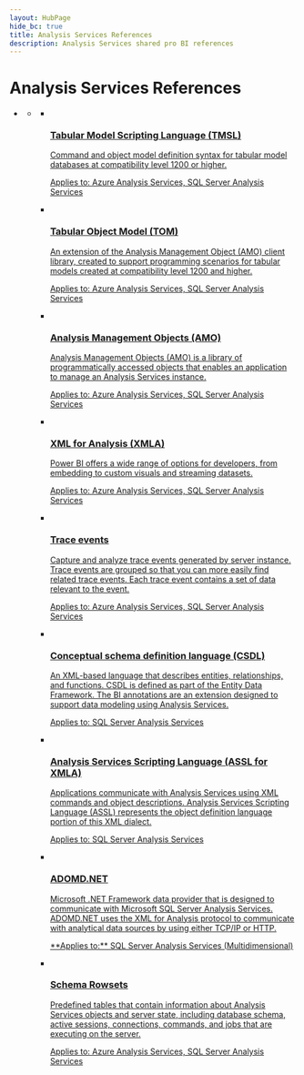```yaml
---
layout: HubPage
hide_bc: true
title: Analysis Services References
description: Analysis Services shared pro BI references 
---
```

<div id="main" class="v2">
    <div class="container">
        <h1>Analysis Services References</h1>
        <p style="font-size: 1.12rem;margin-bottom: 1rem;"></p>
        <ul class="pivots">
            <li>
                <a href="#home"></a>
                <ul id="home">
                    <li>
                        <a href="#home-all"></a>
                        <ul id="home-all" class="cardsA">
                            <li>
                                <a href="tmsl/tabular-model-scripting-language-tmsl-reference.md">
                                    <div class="cardSize">
                                        <div class="cardPadding">
                                            <div class="card">
                                                <div class="cardImageOuter">
                                                    <div class="cardImage">
                                                       <img src="./media/index/power-bi-4x-Developer_ECCE.svg" alt="" />
                                                    </div>
                                                </div>
                                                <div class="cardText">
                                                    <h3>Tabular Model Scripting Language (TMSL)</h3>
                                                    <p>Command and object model definition syntax for tabular model databases at compatibility level 1200 or higher.</p>
                                                    <p>Applies to: Azure Analysis Services, SQL Server Analysis Services</p>
                                                </div>
                                            </div>
                                        </div>
                                    </div>
                                </a>
                            </li>
                            <li>
                                <a href="tom/introduction-to-the-tabular-object-model-tom-in-analysis-services-amo.md">
                                    <div class="cardSize">
                                        <div class="cardPadding">
                                            <div class="card">
                                                <div class="cardImageOuter">
                                                    <div class="cardImage">
                                                       <img src="./media/index/power-bi-4x-Developer_ECCE.svg" alt="" />
                                                    </div>
                                                </div>
                                                <div class="cardText">
                                                    <h3>Tabular Object Model (TOM)</h3>
                                                    <p>An extension of the Analysis Management Object (AMO) client library, created to support programming scenarios for tabular models created at compatibility level 1200 and higher.</p>
                                                    <p>Applies to: Azure Analysis Services, SQL Server Analysis Services</p>
                                                </div>
                                            </div>
                                        </div>
                                    </div>
                                </a>
                            </li>                            
                            <li>
                                <a href="amo/developing-with-analysis-management-objects-amo.md">
                                    <div class="cardSize">
                                        <div class="cardPadding">
                                            <div class="card">
                                                <div class="cardImageOuter">
                                                    <div class="cardImage">
                                                       <img src="./media/index/power-bi-4x-Developer_ECCE.svg" alt="" />
                                                    </div>
                                                </div>
                                                <div class="cardText">
                                                    <h3>Analysis Management Objects (AMO)</h3>
                                                    <p>Analysis Management Objects (AMO) is a library of programmatically accessed objects that enables an application to manage an Analysis Services instance.</p>
                                                    <p>Applies to: Azure Analysis Services, SQL Server Analysis Services</p>
                                                </div>
                                            </div>
                                        </div>
                                    </div>
                                </a>
                            </li>
                            <li>
                                <a href="xmla/xml-for-analysis-xmla-reference.md">
                                    <div class="cardSize">
                                        <div class="cardPadding">
                                            <div class="card">
                                                <div class="cardImageOuter">
                                                    <div class="cardImage">
                                                       <img src="./media/index/power-bi-4x-Developer_ECCE.svg" alt="" />
                                                    </div>
                                                </div>
                                                <div class="cardText">
                                                    <h3>XML for Analysis (XMLA)</h3>
                                                    <p>Power BI offers a wide range of options for developers, from embedding to custom visuals and streaming datasets.</p>
                                                    <p>Applies to: Azure Analysis Services, SQL Server Analysis Services</p>
                                                </div>
                                            </div>
                                        </div>
                                    </div>
                                </a>
                            </li>
                            <li>
                                <a href="trace-events/analysis-services-trace-events.md">
                                    <div class="cardSize">
                                        <div class="cardPadding">
                                            <div class="card">
                                                <div class="cardImageOuter">
                                                    <div class="cardImage">
                                                       <img src="./media/index/power-bi-4x-Developer_ECCE.svg" alt="" />
                                                    </div>
                                                </div>
                                                <div class="cardText">
                                                    <h3>Trace events</h3>
                                                    <p>Capture and analyze trace events generated by server instance. Trace events are grouped so that you can more easily find related trace events. Each trace event contains a set of data relevant to the event.</p>
                                                    <p>Applies to: Azure Analysis Services, SQL Server Analysis Services</p>
                                                </div>
                                            </div>
                                        </div>
                                    </div>
                                </a>
                            </li>
                            <li>
                                <a href="csdl/csdl-annotations-for-business-intelligence-csdlbi.md">
                                    <div class="cardSize">
                                        <div class="cardPadding">
                                            <div class="card">
                                                <div class="cardImageOuter">
                                                    <div class="cardImage">
                                                       <img src="./media/index/power-bi-4x-Developer_ECCE.svg" alt="" />
                                                    </div>
                                                </div>
                                                <div class="cardText">
                                                    <h3>Conceptual schema definition language (CSDL)</h3>
                                                    <p>An XML-based language that describes entities, relationships, and functions. CSDL is defined as part of the Entity Data Framework. The BI annotations are an extension designed to support data modeling using Analysis Services.</p>
                                                    <p>Applies to: SQL Server Analysis Services</p>
                                                </div>
                                            </div>
                                        </div>
                                    </div>
                                </a>
                            </li>
                            <li>
                                <a href="assl/analysis-services-scripting-language-assl-for-xmla.md">
                                    <div class="cardSize">
                                        <div class="cardPadding">
                                            <div class="card">
                                                <div class="cardImageOuter">
                                                    <div class="cardImage">
                                                       <img src="./media/index/power-bi-4x-Developer_ECCE.svg" alt="" />
                                                    </div>
                                                </div>
                                                <div class="cardText">
                                                    <h3>Analysis Services Scripting Language (ASSL for XMLA)</h3>
                                                    <p>Applications communicate with Analysis Services using XML commands and object descriptions. Analysis Services Scripting Language (ASSL) represents the object definition language portion of this XML dialect.</p>
                                                    <p>Applies to: SQL Server Analysis Services</p>
                                                </div>
                                            </div>
                                        </div>
                                    </div>
                                </a>
                            </li>
                            <li>
                                <a href="adomd/developing-with-adomd-net.md">
                                    <div class="cardSize">
                                        <div class="cardPadding">
                                            <div class="card">
                                                <div class="cardImageOuter">
                                                    <div class="cardImage">
                                                       <img src="./media/index/power-bi-4x-Developer_ECCE.svg" alt="" />
                                                    </div>
                                                </div>
                                                <div class="cardText">
                                                    <h3>ADOMD.NET</h3>
                                                    <p>Microsoft .NET Framework data provider that is designed to communicate with Microsoft SQL Server Analysis Services. ADOMD.NET uses the XML for Analysis protocol to communicate with analytical data sources by using either TCP/IP or HTTP.</p>
                                                    <p>**Applies to:** SQL Server Analysis Services (Multidimensional)</p>
                                                </div>
                                            </div>
                                        </div>
                                    </div>
                                </a>
                            </li>
                            <li>
                                <a href="schema-rowsets/analysis-services-schema-rowsets.md">
                                    <div class="cardSize">
                                        <div class="cardPadding">
                                            <div class="card">
                                                <div class="cardImageOuter">
                                                    <div class="cardImage">
                                                       <img src="./media/index/power-bi-4x-Developer_ECCE.svg" alt="" />
                                                    </div>
                                                </div>
                                                <div class="cardText">
                                                    <h3>Schema Rowsets</h3>
                                                    <p>Predefined tables that contain information about Analysis Services objects and server state, including database schema, active sessions, connections, commands, and jobs that are executing on the server. </p>
                                                    <p>Applies to: Azure Analysis Services, SQL Server Analysis Services</p>
                                                </div>
                                            </div>
                                        </div>
                                    </div>
                                </a>
                            </li>
                        </ul>
                    </li>
                </ul>
            </li>
        </ul>
    </div>
</div>
